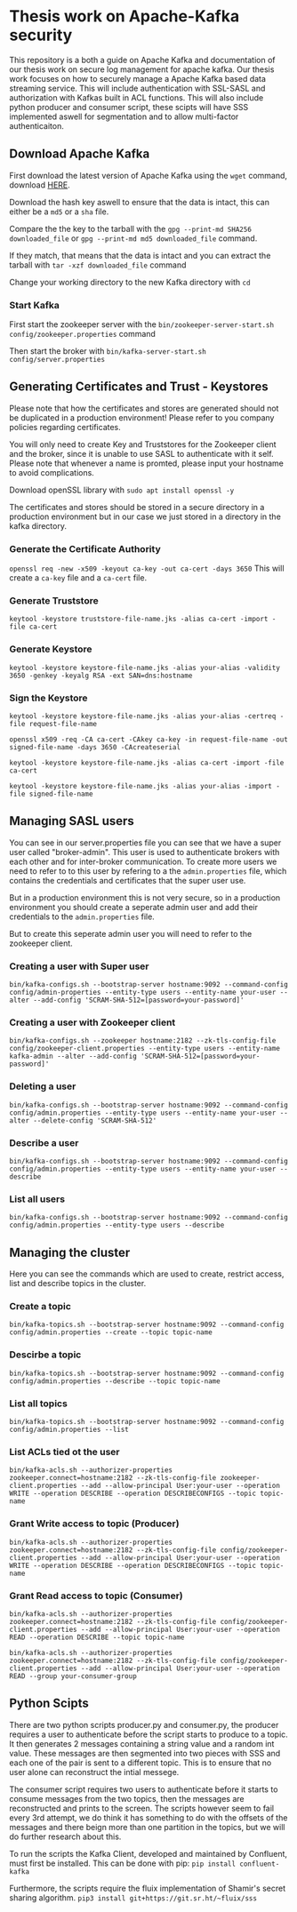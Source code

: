 # Thesis work on Apache-Kafka security
This repository is a both a guide on Apache Kafka and documentation of our thesis work on secure log management for apache kafka.
Our thesis work focuses on how to securely manage a Apache Kafka based data streaming service.
This will include authentication with SSL-SASL and authorization with Kafkas built in ACL functions.
This will also include python producer and consumer script, these scipts will have SSS implemented aswell for segmentation and to allow multi-factor authenticaiton.

## Download Apache Kafka

First download the latest version of Apache Kafka using the `wget` command, download [HERE](https://dlcdn.apache.org/kafka/).

Download the hash key aswell to ensure that the data is intact, this can either be a `md5` or a `sha` file.

Compare the the key to the tarball with the `gpg --print-md SHA256 downloaded_file` or `gpg --print-md md5 downloaded_file` command.

If they match, that means that the data is intact and you can extract the tarball with `tar -xzf downloaded_file` command

Change your working directory to the new Kafka directory with `cd`

### Start Kafka

First start the zookeeper server with the `bin/zookeeper-server-start.sh config/zookeeper.properties` command

Then start the broker with `bin/kafka-server-start.sh config/server.properties`

## Generating Certificates and Trust - Keystores

Please note that how the certificates and stores are generated should not be duplicated in a production environment!
Please refer to you company policies regarding certificates.

You will only need to create Key and Truststores for the Zookeeper client and the broker, since it is unable to use SASL to authenticate with it self.
Please note that whenever a name is promted, please input your hostname to avoid complications.

Download openSSL library with `sudo apt install openssl -y`

The certificates and stores should be stored in a secure directory in a production environment but in our case we just stored in a directory in the kafka directory.

### Generate the Certificate Authority
`openssl req -new -x509 -keyout ca-key -out ca-cert -days 3650`
This will create a `ca-key` file and a `ca-cert` file.

### Generate Truststore
`keytool -keystore truststore-file-name.jks -alias ca-cert -import -file ca-cert`

### Generate Keystore
`keytool -keystore keystore-file-name.jks -alias your-alias -validity 3650 -genkey -keyalg RSA -ext SAN=dns:hostname`

### Sign the Keystore
`keytool -keystore keystore-file-name.jks -alias your-alias -certreq -file request-file-name`

`openssl x509 -req -CA ca-cert -CAkey ca-key -in request-file-name -out signed-file-name -days 3650 -CAcreateserial`

`keytool -keystore keystore-file-name.jks -alias ca-cert -import -file ca-cert`

`keytool -keystore keystore-file-name.jks -alias your-alias -import -file signed-file-name`



## Managing SASL users

You can see in our server.properties file you can see that we have a super user called "broker-admin".
This user is used to authenticate brokers with each other and for inter-broker communication.
To create more users we need to refer to to this user by refering to a the `admin.properties` file, which contains the credentials and certificates that the super user use.

But in a production environment this is not very secure, so in a production environment you should create a seperate admin user and add their credentials to the `admin.properties` file.

But to create this seperate admin user you will need to refer to the zookeeper client.

### Creating a user with Super user

`bin/kafka-configs.sh --bootstrap-server hostname:9092 --command-config config/admin-properties --entity-type users --entity-name your-user --alter --add-config 'SCRAM-SHA-512=[password=your-password]'`

### Creating a user with Zookeeper client

`bin/kafka-configs.sh --zookeeper hostname:2182 --zk-tls-config-file config/zookeeper-client.properties --entity-type users --entity-name kafka-admin --alter --add-config 'SCRAM-SHA-512=[password=your-password]'`

### Deleting a user

`bin/kafka-configs.sh --bootstrap-server hostname:9092 --command-config config/admin.properties --entity-type users --entity-name your-user --alter --delete-config 'SCRAM-SHA-512'`

### Describe a user

`bin/kafka-configs.sh --bootstrap-server hostname:9092 --command-config config/admin.properties --entity-type users --entity-name your-user --describe`

### List all users

`bin/kafka-configs.sh --bootstrap-server hostname:9092 --command-config config/admin.properties --entity-type users --describe`


## Managing the cluster

Here you can see the commands which are used to create, restrict access, list and describe topics in the cluster.

### Create a topic

`bin/kafka-topics.sh --bootstrap-server hostname:9092 --command-config config/admin.properties --create --topic topic-name`

### Descirbe a topic

`bin/kafka-topics.sh --bootstrap-server hostname:9092 --command-config config/admin.properties --describe --topic topic-name`

### List all topics

`bin/kafka-topics.sh --bootstrap-server hostname:9092 --command-config config/admin.properties --list`

### List ACLs tied ot the user

`bin/kafka-acls.sh --authorizer-properties zookeeper.connect=hostname:2182 --zk-tls-config-file zookeeper-client.properties --add --allow-principal User:your-user --operation WRITE --operation DESCRIBE --operation DESCRIBECONFIGS --topic topic-name`

### Grant Write access to topic (Producer)

`bin/kafka-acls.sh --authorizer-properties zookeeper.connect=hostname:2182 --zk-tls-config-file config/zookeeper-client.properties --add --allow-principal User:your-user --operation WRITE --operation DESCRIBE --operation DESCRIBECONFIGS --topic topic-name`

### Grant Read access to topic (Consumer)

`bin/kafka-acls.sh --authorizer-properties zookeeper.connect=hostname:2182 --zk-tls-config-file config/zookeeper-client.properties --add --allow-principal User:your-user --operation READ --operation DESCRIBE --topic topic-name`

`bin/kafka-acls.sh --authorizer-properties zookeeper.connect=hostname:2182 --zk-tls-config-file config/zookeeper-client.properties --add --allow-principal User:your-user --operation READ --group your-consumer-group`


## Python Scipts

There are two python scripts producer.py and consumer.py, the producer requires a user to authenticate before the script starts to produce to a topic.
It then generates 2 messages containing a string value and a random int value.
These messages are then segmented into two pieces with SSS and each one of the pair is sent to a different topic. This is to ensure that no user alone can reconstruct the intial messege.

The consumer script requires two users to authenticate before it starts to consume messages from the two topics, then the messages are reconstructed and prints to the screen.
The scripts however seem to fail every 3rd attempt, we do think it has something to do with the offsets of the messages and there beign more than one partition in the topics, but we will do further research about this.

To run the scripts the Kafka Client, developed and maintained by Confluent, must first be installed. This can be done with pip:
`pip install confluent-kafka`

Furthermore, the scripts require the fluix implementation of Shamir's secret sharing algorithm.
`pip3 install git+https://git.sr.ht/~fluix/sss`
